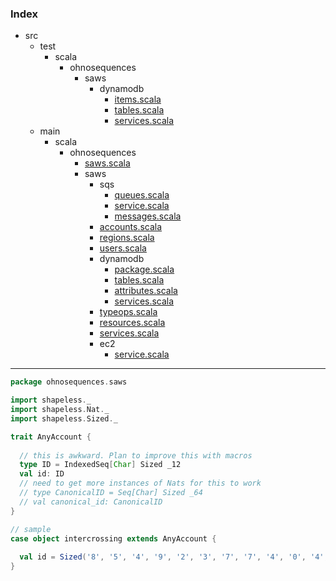 ### Index

+ src
  + test
    + scala
      + ohnosequences
        + saws
          + dynamodb
            + [items.scala](../../../../test/scala/ohnosequences/saws/dynamodb/items.md)
            + [tables.scala](../../../../test/scala/ohnosequences/saws/dynamodb/tables.md)
            + [services.scala](../../../../test/scala/ohnosequences/saws/dynamodb/services.md)
  + main
    + scala
      + ohnosequences
        + [saws.scala](../saws.md)
        + saws
          + sqs
            + [queues.scala](sqs/queues.md)
            + [service.scala](sqs/service.md)
            + [messages.scala](sqs/messages.md)
          + [accounts.scala](accounts.md)
          + [regions.scala](regions.md)
          + [users.scala](users.md)
          + dynamodb
            + [package.scala](dynamodb/package.md)
            + [tables.scala](dynamodb/tables.md)
            + [attributes.scala](dynamodb/attributes.md)
            + [services.scala](dynamodb/services.md)
          + [typeops.scala](typeops.md)
          + [resources.scala](resources.md)
          + [services.scala](services.md)
          + ec2
            + [service.scala](ec2/service.md)

------


```scala
package ohnosequences.saws

import shapeless._
import shapeless.Nat._
import shapeless.Sized._

trait AnyAccount {
  
  // this is awkward. Plan to improve this with macros
  type ID = IndexedSeq[Char] Sized _12
  val id: ID
  // need to get more instances of Nats for this to work
  // type CanonicalID = Seq[Char] Sized _64
  // val canonical_id: CanonicalID
}

// sample
case object intercrossing extends AnyAccount {
  
  val id = Sized('8', '5', '4', '9', '2', '3', '7', '7', '4', '0', '4', '3')
}
```

